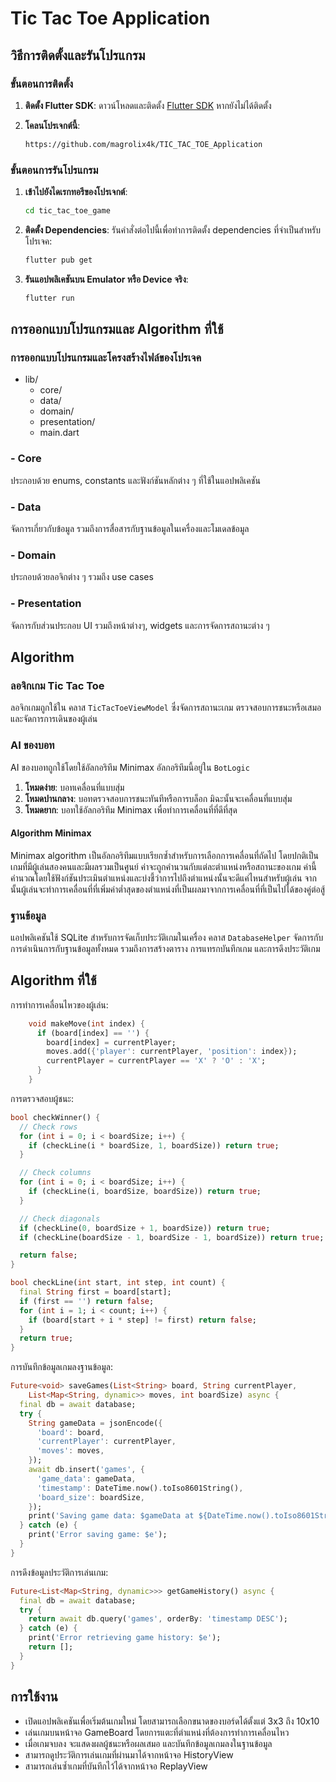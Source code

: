 # Tic Tac Toe Application

## วิธีการติดตั้งและรันโปรแกรม

### ขั้นตอนการติดตั้ง

1. **ติดตั้ง Flutter SDK**:
    ดาวน์โหลดและติดตั้ง [Flutter SDK](https://flutter.dev/docs/get-started/install) หากยังไม่ได้ติดตั้ง

2. **โคลนโปรเจกต์นี้**:
    ```bash
    https://github.com/magrolix4k/TIC_TAC_TOE_Application
    ```

### ขั้นตอนการรันโปรแกรม

1. **เข้าไปยังไดเรกทอรีของโปรเจกต์**:
    ```bash
    cd tic_tac_toe_game
    ```

2. **ติดตั้ง Dependencies**:
    รันคำสั่งต่อไปนี้เพื่อทำการติดตั้ง dependencies ที่จำเป็นสำหรับโปรเจค:
    ```bash
    flutter pub get
    ```
3. **รันแอปพลิเคชันบน Emulator หรือ Device จริง**:
    ```bash
    flutter run
    ```

## การออกแบบโปรแกรมและ Algorithm ที่ใช้

### การออกแบบโปรแกรมและโครงสร้างไฟล์ของโปรเจค

  * lib/
    * core/
    * data/
    * domain/
    * presentation/
    * main.dart

### - Core
  ประกอบด้วย enums, constants และฟังก์ชันหลักต่าง ๆ ที่ใช้ในแอปพลิเคชัน

### - Data
  จัดการเกี่ยวกับข้อมูล รวมถึงการสื่อสารกับฐานข้อมูลในเครื่องและโมเดลข้อมูล

### - Domain
  ประกอบด้วยลอจิกต่าง ๆ รวมถึง use cases

### - Presentation
  จัดการกับส่วนประกอบ UI รวมถึงหน้าต่างๆ, widgets และการจัดการสถานะต่าง ๆ


## Algorithm 


  ### ลอจิกเกม Tic Tac Toe
  ลอจิกเกมถูกใช้ใน คลาส `TicTacToeViewModel`
  ซึ่งจัดการสถานะเกม ตรวจสอบการชนะหรือเสมอ และจัดการการเดินของผู้เล่น

  ### AI ของบอท
  AI ของบอทถูกใช้โดยใช้อัลกอริทึม Minimax อัลกอริทึมนี้อยู่ใน `BotLogic`
  
1. **โหมดง่าย**: บอทเคลื่อนที่แบบสุ่ม
2. **โหมดปานกลาง**: บอทตรวจสอบการชนะทันทีหรือการบล็อก มิฉะนั้นจะเคลื่อนที่แบบสุ่ม
3. **โหมดยาก**: บอทใช้อัลกอริทึม Minimax เพื่อทำการเคลื่อนที่ที่ดีที่สุด

#### Algorithm Minimax
  Minimax algorithm เป็นอัลกอริทึมแบบเรียกซ้ำสำหรับการเลือกการเคลื่อนที่ถัดไป โดยปกติเป็นเกมที่มีผู้เล่นสองคนและมีผลรวมเป็นศูนย์ ค่าจะถูกคำนวนกับแต่ละตำแหน่งหรือสถานะของเกม ค่านี้คำนวณโดยใช้ฟังก์ชันประเมินตำแหน่งและบ่งชี้ว่าการไปถึงตำแหน่งนั้นจะดีแค่ไหนสำหรับผู้เล่น จากนั้นผู้เล่นจะทำการเคลื่อนที่ที่เพิ่มค่าต่ำสุดของตำแหน่งที่เป็นผลมาจากการเคลื่อนที่ที่เป็นไปได้ของคู่ต่อสู้

### ฐานข้อมูล
  แอปพลิเคชันใช้ SQLite สำหรับการจัดเก็บประวัติเกมในเครื่อง คลาส `DatabaseHelper` จัดการกับการดำเนินการกับฐานข้อมูลทั้งหมด รวมถึงการสร้างตาราง การแทรกบันทึกเกม และการดึงประวัติเกม

## Algorithm ที่ใช้
  การทำการเคลื่อนไหวของผู้เล่น:
```dart
    void makeMove(int index) {
      if (board[index] == '') {
        board[index] = currentPlayer;
        moves.add({'player': currentPlayer, 'position': index});
        currentPlayer = currentPlayer == 'X' ? 'O' : 'X';
      }
    }
```
  การตรวจสอบผู้ชนะ:
```dart
bool checkWinner() {
  // Check rows
  for (int i = 0; i < boardSize; i++) {
    if (checkLine(i * boardSize, 1, boardSize)) return true;
  }

  // Check columns
  for (int i = 0; i < boardSize; i++) {
    if (checkLine(i, boardSize, boardSize)) return true;
  }

  // Check diagonals
  if (checkLine(0, boardSize + 1, boardSize)) return true;
  if (checkLine(boardSize - 1, boardSize - 1, boardSize)) return true;

  return false;
}

bool checkLine(int start, int step, int count) {
  final String first = board[start];
  if (first == '') return false;
  for (int i = 1; i < count; i++) {
    if (board[start + i * step] != first) return false;
  }
  return true;
}
```
  การบันทึกข้อมูลเกมลงฐานข้อมูล:
```dart
Future<void> saveGames(List<String> board, String currentPlayer,
    List<Map<String, dynamic>> moves, int boardSize) async {
  final db = await database;
  try {
    String gameData = jsonEncode({
      'board': board,
      'currentPlayer': currentPlayer,
      'moves': moves,
    });
    await db.insert('games', {
      'game_data': gameData,
      'timestamp': DateTime.now().toIso8601String(),
      'board_size': boardSize,
    });
    print('Saving game data: $gameData at ${DateTime.now().toIso8601String()}, Board size: $boardSize');
  } catch (e) {
    print('Error saving game: $e');
  }
}
```
  การดึงข้อมูลประวัติการเล่นเกม:
```dart
Future<List<Map<String, dynamic>>> getGameHistory() async {
  final db = await database;
  try {
    return await db.query('games', orderBy: 'timestamp DESC');
  } catch (e) {
    print('Error retrieving game history: $e');
    return [];
  }
}
```

## การใช้งาน
* เปิดแอปพลิเคชันเพื่อเริ่มต้นเกมใหม่ โดยสามารถเลือกขนาดของบอร์ดได้ตั้งแต่ 3x3 ถึง 10x10
* เล่นเกมบนหน้าจอ GameBoard โดยการแตะที่ตำแหน่งที่ต้องการทำการเคลื่อนไหว
* เมื่อเกมจบลง จะแสดงผลผู้ชนะหรือผลเสมอ และบันทึกข้อมูลเกมลงในฐานข้อมูล
* สามารถดูประวัติการเล่นเกมที่ผ่านมาได้จากหน้าจอ HistoryView
* สามารถเล่นซ้ำเกมที่บันทึกไว้ได้จากหน้าจอ ReplayView
